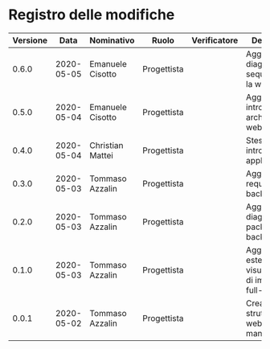 # Registro delle modifiche
Versione | Data | Nominativo | Ruolo | Verificatore | Descrizione
------------- | ------------- | ------------- | ------------- | ------------- | -------------
0.6.0 | 2020-05-05 | Emanuele Cisotto | Progettista | | Aggiunti diagrammi di sequenza per la webapp.
0.5.0 | 2020-05-04 | Emanuele Cisotto | Progettista | | Aggiunta introduzione e architettura webapp.
0.4.0 | 2020-05-04 | Christian Mattei | Progettista | | Stesura introduzione applicazione.
0.3.0 | 2020-05-03 | Tommaso Azzalin | Progettista | | Aggiunti requisiti per il backend.
0.2.0 | 2020-05-03 | Tommaso Azzalin | Progettista | | Aggiunta diagrammi package per il backend.
0.1.0 | 2020-05-03 | Tommaso Azzalin | Progettista | | Aggiunta estensione per visualizzazione di immagini a full-screen.
0.0.1 | 2020-05-02 | Tommaso Azzalin | Progettista | | Creata struttura sito web manuale manutentore.
